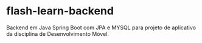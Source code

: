 # flash-learn-backend
Backend em Java Spring Boot com JPA e MYSQL para projeto de aplicativo da disciplina de Desenvolvimento Móvel.
